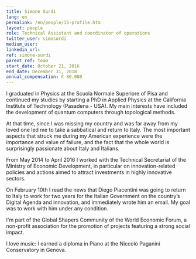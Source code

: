 ```yaml
---
title: Simone Surdi
lang: en
permalink: /en/people/15-profile.htm
layout: people
role: Technical Assistant and coordinator of operations
twitter_user: simosurdi
medium_user:
linkedin_url:
ref: simone-surdi
parent_ref: team
start_date: October 21, 2016
end_date: December 31, 2018
annual_compensation: € 80,000
---
```

I graduated in Physics at the Scuola Normale Superiore of Pisa and continued my studies by starting a PhD in Applied Physics at the California Institute of Technology (Pasadena - USA). My main interests have included the development of quantum computers through topological methods.

At that time, since I was missing my country and was far away from my loved one led me to take a sabbatical and return to Italy. The most important aspects that struck me during my American experience were the importance and value of failure, and the fact that the whole world is surprisingly passionate about Italy and Italians.

From May 2014 to April 2016 I worked with the Technical Secretariat of the Ministry of Economic Development, in particular on innovation-related policies and actions aimed to attract investments in highly innovative sectors.

On February 10th I read the news that Diego Piacentini was going to return to Italy to work for two years for the Italian Government on the country’s Digital Agenda and innovation, and immediately wrote him an email. My goal was to work with him under any condition.

I'm part of the Global Shapers Community of the World Economic Forum, a non-profit association for the promotion of projects featuring a strong social impact.

I love music: I earned a diploma in Piano at the Niccolò Paganini Conservatory in Genova.

